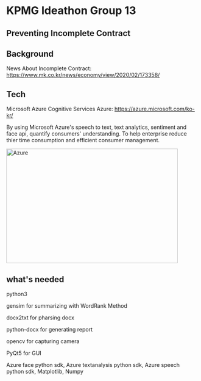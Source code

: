 KPMG Ideathon Group 13
=============

Preventing Incomplete Contract
-------------

## Background
News About Incomplete Contract: <https://www.mk.co.kr/news/economy/view/2020/02/173358/>

## Tech

  Microsoft Azure Cognitive Services
  Azure: <https://azure.microsoft.com/ko-kr/>
  
  By using Microsoft Azure's speech to text, text analytics, sentiment and face api, quantify consumers' understanding.
  To help enterprise reduce thier time consumption and efficient consumer management.
  
  <img src="https://azurecomcdn.azureedge.net/cvt-e761bbc71a75271f4158df1a661cf62503d2ed28725b33bbd621235dfd681d93/mediahandler/files/videofiles/thumbnails/cognitive-services-overview-animation-video/CC0754_MS_AzureCognitiveServices_StyleFramePlaceHolder-01-01%20(3).png" width="450px" height="300px" alt="Azure"></img><br/>
  
## what's needed
  python3
  
  gensim for summarizing with WordRank Method
  
  docx2txt for pharsing docx
  
  python-docx for generating report
  
  opencv for capturing camera

  PyQt5 for GUI
  
  Azure face python sdk, Azure textanalysis python sdk, Azure speech python sdk, Matplotlib, Numpy
  



